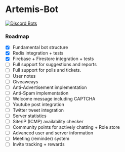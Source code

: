 # Artemis-Bot
[![Discord Bots](https://top.gg/api/widget/status/566616056165302282.svg)](https://top.gg/bot/566616056165302282)

### Roadmap
- [x] Fundamental bot structure
- [x] Redis integration + tests
- [x] Firebase + Firestore integration + tests
- [ ] Full support for suggestions and reports
- [ ] Full support for polls and tickets.
- [ ] User notes
- [ ] Giveaweays
- [ ] Anti-Advertisement implementation
- [ ] Anti-Spam implementation
- [ ] Welcome message including CAPTCHA
- [ ] Youtube post integration
- [ ] Twitter tweet integration
- [ ] Server statistics
- [ ] Site/IP (ICMP) availability checker
- [ ] Community points for actively chatting + Role store
- [ ] Advanced user and server information
- [ ] Meeting (reminder) system
- [ ] Invite tracking + rewards
